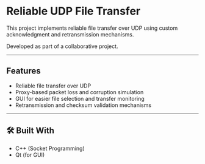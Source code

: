 # Reliable UDP File Transfer

This project implements reliable file transfer over UDP using custom acknowledgment and retransmission mechanisms.

Developed as part of a collaborative project.  

---

## Features
- Reliable file transfer over UDP
- Proxy-based packet loss and corruption simulation
- GUI for easier file selection and transfer monitoring
- Retransmission and checksum validation mechanisms

---

## 🛠 Built With
- C++ (Socket Programming)
- Qt (for GUI)

